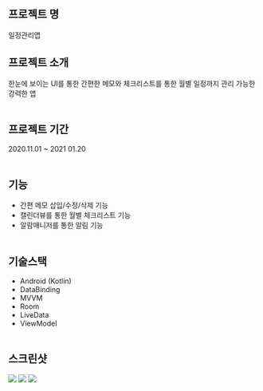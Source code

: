 ## 프로젝트 명
일정관리앱

## 프로젝트 소개
한눈에 보이는 UI를 통한 간편한 메모와  체크리스트를 통한 월별 일정까지 관리 가능한 강력한 앱
<br><br>

## 프로젝트 기간
2020.11.01 ~ 2021 01.20<br><br>

## 기능
* 간편 메모 삽입/수정/삭제 기능
* 캘린더뷰를 통한 월별 체크리스트 기능
* 알람매니저를 통한 알림 기능
<br><br>



## 기술스택
* Android (Kotlin)
* DataBinding
* MVVM
* Room
* LiveData
* ViewModel 
<br><br>

## 스크린샷
<div>
  <img src="https://user-images.githubusercontent.com/48284360/111037847-4d679a80-8469-11eb-923d-376722891de7.png">
  <img src="https://user-images.githubusercontent.com/48284360/111037849-4f315e00-8469-11eb-9dbd-34d087b5f868.png">
  <img src="https://user-images.githubusercontent.com/48284360/111037850-4fc9f480-8469-11eb-88a7-311682a6590c.png">
  </div>
